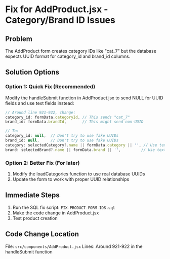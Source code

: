 # Fix for AddProduct.jsx - Category/Brand ID Issues

## Problem
The AddProduct form creates category IDs like "cat_7" but the database expects UUID format for category_id and brand_id columns.

## Solution Options

### Option 1: Quick Fix (Recommended)
Modify the handleSubmit function in AddProduct.jsx to send NULL for UUID fields and use text fields instead:

```javascript
// Around line 921-922, change:
category_id: formData.categoryId, // This sends "cat_7" 
brand_id: formData.brandId,       // This might send non-UUID

// To:
category_id: null,  // Don't try to use fake UUIDs
brand_id: null,     // Don't try to use fake UUIDs
category: selectedCategory?.name || formData.category || '', // Use text field
brand: selectedBrand?.name || formData.brand || '',         // Use text field
```

### Option 2: Better Fix (For later)
1. Modify the loadCategories function to use real database UUIDs
2. Update the form to work with proper UUID relationships

## Immediate Steps
1. Run the SQL fix script: `FIX-PRODUCT-FORM-IDS.sql` 
2. Make the code change in AddProduct.jsx
3. Test product creation

## Code Change Location
File: `src/components/AddProduct.jsx`
Lines: Around 921-922 in the handleSubmit function
